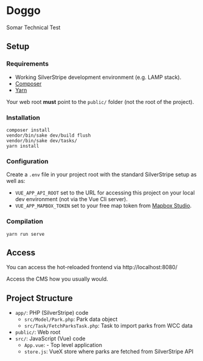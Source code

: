 # Doggo

Somar Technical Test

## Setup

### Requirements

- Working SilverStripe development environment (e.g. LAMP stack).
- [Composer](https://getcomposer.org/doc/00-intro.md)
- [Yarn](https://yarnpkg.com/en/docs/install)

Your web root **must** point to the `public/` folder (not the root of the project). 

### Installation

```
composer install
vendor/bin/sake dev/build flush
vendor/bin/sake dev/tasks/
yarn install
```

### Configuration

Create a `.env` file in your project root with the standard SilverStripe setup as well as:

- `VUE_APP_API_ROOT` set to the URL for accessing this project on your local dev environment
(not via the Vue Cli server).
- `VUE_APP_MAPBOX_TOKEN` set to your free map token from [Mapbox Studio](https://www.mapbox.com/studio/).

### Compilation

```
yarn run serve
```

## Access

You can access the hot-reloaded frontend via http://localhost:8080/

Access the CMS how you usually would.

## Project Structure

- `app/`: PHP (SilverStripe) code
  - `src/Model/Park.php`: Park data object
  - `src/Task/FetchParksTask.php`: Task to import parks from WCC data
- `public/`: Web root
- `src/`: JavaScript (Vue) code
  - `App.vue`: - Top level application
  - `store.js`: VueX store where parks are fetched from SilverStripe API
